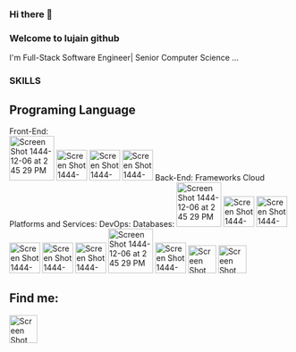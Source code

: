 ### Hi there 👋

### Welcome to lujain github

I'm Full-Stack Software Engineer| Senior Computer Science ...

### SKILLS 

## Programing Language
Front-End:
<br/>
<img width="80" alt="Screen Shot 1444-12-06 at 2 45 29 PM" src="https://github.com/user-attachments/assets/18316b2f-a917-4172-b37c-82a7ff89f0f6">
<img width="55" alt="Screen Shot 1444-12-06 at 2 45 29 PM" src="https://github.com/user-attachments/assets/eb500f5c-b2b4-4fbb-98c1-f61f4ffa8030">
<img width="55" alt="Screen Shot 1444-12-06 at 2 45 29 PM" src="https://github.com/user-attachments/assets/b4e14795-048b-4508-8ed1-53e88e637d82">
<img width="55" alt="Screen Shot 1444-12-06 at 2 45 29 PM" src="https://github.com/user-attachments/assets/1262c94e-f4ee-4557-b7eb-211111672fbb">
Back-End:
Frameworks
Cloud Platforms and Services:
DevOps:
Databases:
<img width="80" alt="Screen Shot 1444-12-06 at 2 45 29 PM" src="https://github.com/user-attachments/assets/b5e0a3e5-1cfe-4915-ba88-e3a4350fa4ac">
<img width="55" alt="Screen Shot 1444-12-06 at 2 45 29 PM" src="https://github.com/user-attachments/assets/308a526d-2320-452a-8fe1-29471b679d44">
<img width="55" alt="Screen Shot 1444-12-06 at 2 45 29 PM" src="https://github.com/user-attachments/assets/45e2f447-9fab-4e50-8934-74327b39de98">
<img width="55" alt="Screen Shot 1444-12-06 at 2 45 29 PM" src="https://github.com/user-attachments/assets/ecd4413d-c6cf-4bfb-8535-ed102bdfd227">
<img width="55" alt="Screen Shot 1444-12-06 at 2 45 29 PM" src="https://github.com/user-attachments/assets/0bf96908-eecf-4a50-8260-24adbafa3d5f">
<img width="55" alt="Screen Shot 1444-12-06 at 2 45 29 PM" src="https://github.com/user-attachments/assets/3e9bb3eb-6100-4133-b9e7-1e13e681ecb7">
<img width="80" alt="Screen Shot 1444-12-06 at 2 45 29 PM" src="https://github.com/user-attachments/assets/d97f1216-495d-4ba7-ac59-8ac5cb8c4057">
<img width="55" alt="Screen Shot 1444-12-06 at 2 45 29 PM" src="https://github.com/user-attachments/assets/8aad7947-3427-44bb-a5ea-132619c2beab">
<img width="50" alt="Screen Shot 1444-12-06 at 2 45 29 PM" src="https://github.com/user-attachments/assets/7f9673a7-eb28-4e23-bf07-95337ba85e78">
<img width="50" alt="Screen Shot 1444-12-06 at 2 45 29 PM" src="https://github.com/user-attachments/assets/a8a87199-7f75-4805-a99f-47ca6775c7cc">




## Find me:
<a href="https://linkedin.com/in/lujain-alshehri-1069a024a">
  <img width="50" alt="Screen Shot 1444-12-06 at 2 45 29 PM" src="https://github.com/user-attachments/assets/03b9fd44-1e6e-4e78-8870-b431e383ce9a">
</a>


